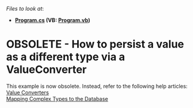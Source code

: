 <!-- default file list -->
*Files to look at*:

* **[Program.cs](./CS/DecimalAsEncryptedString/Program.cs) (VB: [Program.vb](./VB/DecimalAsEncryptedString/Program.vb))**
<!-- default file list end -->
# OBSOLETE - How to persist a value as a different type via a ValueConverter


<p>This example is now obsolete. Instead, refer to the following help articles:<br /><a href="https://documentation.devexpress.com/#XPO/CustomDocument2053">Value Converters</a> <br /><a href="https://documentation.devexpress.com/#Xaf/CustomDocument3655">Mapping Complex Types to the Database</a></p>

<br/>


